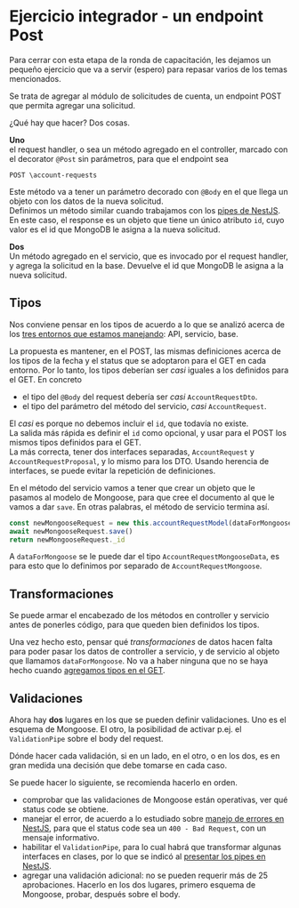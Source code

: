 # Ejercicio integrador - un endpoint Post
Para cerrar con esta etapa de la ronda de capacitación, les dejamos un pequeño ejercicio que va a servir (espero) para repasar varios de los temas mencionados.

Se trata de agregar al módulo de solicitudes de cuenta, un endpoint POST que permita agregar una solicitud.

¿Qué hay que hacer? Dos cosas.

**Uno**  
el request handler, o sea un método agregado en el controller, marcado con el decorator `@Post` sin parámetros, para que el endpoint sea
```
POST \account-requests
```
Este método va a tener un parámetro decorado con `@Body` en el que llega un objeto con los datos de la nueva solicitud.  
Definimos un método similar cuando trabajamos con los [pipes de NestJS](../nesjs-basics/pipes.md).  
En este caso, el response es un objeto que tiene un único atributo `id`, cuyo valor es el id que MongoDB le asigna a la nueva solicitud.

**Dos**  
Un método agregado en el servicio, que es invocado por el request handler, y agrega la solicitud en la base. Devuelve el id que MongoDB le asigna a la nueva solicitud.


## Tipos
Nos conviene pensar en los tipos de acuerdo a lo que se analizó acerca de los [tres entornos que estamos manejando](./tipos.md): API, servicio, base.

La propuesta es mantener, en el POST, las mismas definiciones acerca de los tipos de la fecha y el status que se adoptaron para el GET en cada entorno. Por lo tanto, los tipos deberían ser _casi_ iguales a los definidos para el GET. En concreto
- el tipo del `@Body` del request debería ser _casi_ `AccountRequestDto`.
- el tipo del parámetro del método del servicio, _casi_ `AccountRequest`.

El _casi_ es porque no debemos incluir el `id`, que todavía no existe.  
La salida más rápida es definir el `id` como opcional, y usar para el POST los mismos tipos definidos para el GET.  
La más correcta, tener dos interfaces separadas, `AccountRequest` y `AccountRequestProposal`, y lo mismo para los DTO. Usando herencia de interfaces, se puede evitar la repetición de definiciones.

En el método del servicio vamos a tener que crear un objeto que le pasamos al modelo de Mongoose, para que cree el documento al que le vamos a dar `save`. En otras palabras, el método de servicio termina así.
``` typescript
const newMongooseRequest = new this.accountRequestModel(dataForMongoose)
await newMongooseRequest.save()
return newMongooseRequest._id
```

A `dataForMongoose` se le puede dar el tipo `AccountRequestMongooseData`, es para esto que lo definimos por separado de `AccountRequestMongoose`.


## Transformaciones
Se puede armar el encabezado de los métodos en controller y servicio antes de ponerles código, para que queden bien definidos los tipos.

Una vez hecho esto, pensar qué _transformaciones_ de datos hacen falta para poder pasar los datos de controller a servicio, y de servicio al objeto que llamamos `dataForMongoose`. No va a haber ninguna que no se haya hecho cuando [agregamos tipos en el GET](./tipos.md).


## Validaciones
Ahora hay **dos** lugares en los que se pueden definir validaciones. 
Uno es el esquema de Mongoose. 
El otro, la posibilidad de activar p.ej. el `ValidationPipe` sobre el body del request. 

Dónde hacer cada validación, si en un lado, en el otro, o en los dos, es en gran medida una decisión que debe tomarse en cada caso.

Se puede hacer lo siguiente, se recomienda hacerlo en orden.
- comprobar que las validaciones de Mongoose están operativas, ver qué status code se obtiene.
- manejar el error, de acuerdo a lo estudiado sobre [manejo de errores en NestJS](../nestjs-basics/manejo-de-errores.md), para que el status code sea un `400 - Bad Request`, con un mensaje informativo.
- habilitar el `ValidationPipe`, para lo cual habrá que transformar algunas interfaces en clases, por lo que se indicó al [presentar los pipes en NestJS](../nesjs-basics/pipes.md).
- agregar una validación adicional: no se pueden requerir más de 25 aprobaciones. Hacerlo en los dos lugares, primero esquema de Mongoose, probar, después sobre el body.
